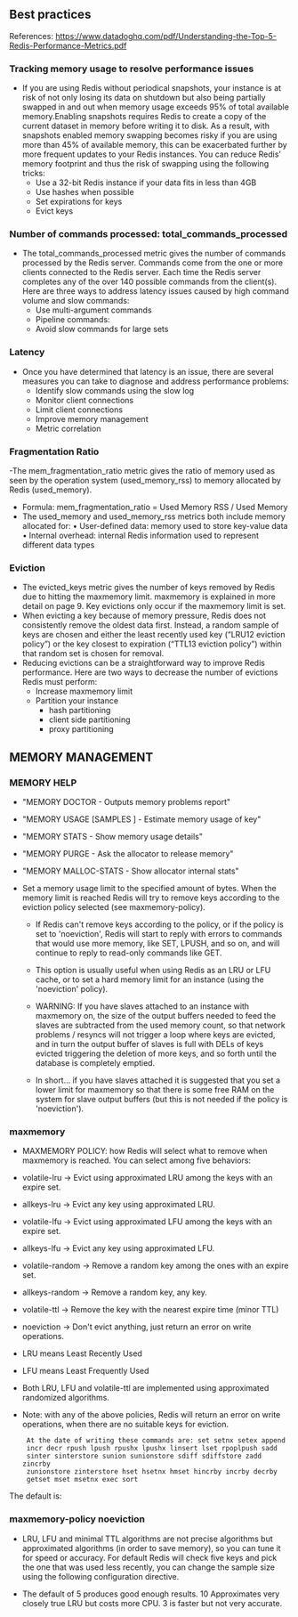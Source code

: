 ## Best practices

References: <https://www.datadoghq.com/pdf/Understanding-the-Top-5-Redis-Performance-Metrics.pdf>

### Tracking memory usage to resolve performance issues

- If you are using Redis without periodical snapshots, your instance is at risk of not
only losing its data on shutdown but also being partially swapped in and out when
memory usage exceeds 95% of total available memory.Enabling snapshots requires Redis to create a copy of the current dataset in memory
before writing it to disk. As a result, with snapshots enabled memory swapping
becomes risky if you are using more than 45% of available memory,  this can be
exacerbated further by more frequent updates to your Redis instances. You can
reduce Redis’ memory footprint and thus the risk of swapping using the following
tricks:
  - Use a 32-bit Redis instance if your data fits in less than 4GB
  - Use hashes when possible
  - Set expirations for keys
  - Evict keys

### Number of commands processed: total_commands_processed

- The total_commands_processed metric gives the number of commands
processed by the Redis server. Commands come from the one or more clients
connected to the Redis server. Each time the Redis server completes any of the over
140 possible commands from the client(s).  Here are three ways to
address latency issues caused by high command volume and slow commands:
  - Use multi-argument commands
  - Pipeline commands:
  - Avoid slow commands for large sets

### Latency

- Once you have determined that latency is an issue, there are several measures you
can take to diagnose and address performance problems:
  - Identify slow commands using the slow log
  - Monitor client connections
  - Limit client connections
  - Improve memory management
  - Metric correlation

### Fragmentation Ratio

-The mem_fragmentation_ratio metric gives the ratio of memory used as seen
by the operation system (used_memory_rss) to memory allocated by Redis
(used_memory).

- Formula: mem_fragmentation_ratio = Used Memory RSS / Used Memory
- The used_memory and used_memory_rss metrics both include memory
allocated for:
• User-defined data: memory used to store key-value data
• Internal overhead: internal Redis information used to represent different
data types

### Eviction

- The evicted_keys metric gives the number of keys removed by Redis due to
hitting the maxmemory limit. maxmemory is explained in more detail on page 9.
Key evictions only occur if the maxmemory limit is set.
- When evicting a key because of memory pressure, Redis does not consistently
remove the oldest data first. Instead, a random sample of keys are chosen and
either the least recently used key (“LRU12 eviction policy”) or the key closest to
expiration (“TTL13 eviction policy”) within that random set is chosen for
removal.
- Reducing evictions can be a straightforward way to improve Redis performance.
Here are two ways to decrease the number of evictions Redis must perform:
  - Increase maxmemory limit
  - Partition your instance
    - hash partitioning
    - client side partitioning
    - proxy partitioning

## MEMORY MANAGEMENT

### MEMORY HELP

- "MEMORY DOCTOR                        - Outputs memory problems report"
- "MEMORY USAGE <key> [SAMPLES <count>] - Estimate memory usage of key"
- "MEMORY STATS                         - Show memory usage details"
- "MEMORY PURGE                         - Ask the allocator to release memory"
- "MEMORY MALLOC-STATS                  - Show allocator internal stats"
- Set a memory usage limit to the specified amount of bytes.
 When the memory limit is reached Redis will try to remove keys
 according to the eviction policy selected (see maxmemory-policy).

  - If Redis can't remove keys according to the policy, or if the policy is
 set to 'noeviction', Redis will start to reply with errors to commands
 that would use more memory, like SET, LPUSH, and so on, and will continue
 to reply to read-only commands like GET.

  - This option is usually useful when using Redis as an LRU or LFU cache, or to
 set a hard memory limit for an instance (using the 'noeviction' policy).

  - WARNING: If you have slaves attached to an instance with maxmemory on,
 the size of the output buffers needed to feed the slaves are subtracted
 from the used memory count, so that network problems / resyncs will
 not trigger a loop where keys are evicted, and in turn the output
 buffer of slaves is full with DELs of keys evicted triggering the deletion
 of more keys, and so forth until the database is completely emptied.

  - In short... if you have slaves attached it is suggested that you set a lower
 limit for maxmemory so that there is some free RAM on the system for slave
 output buffers (but this is not needed if the policy is 'noeviction').

### maxmemory <bytes>

- MAXMEMORY POLICY: how Redis will select what to remove when maxmemory
 is reached. You can select among five behaviors:

- volatile-lru -> Evict using approximated LRU among the keys with an expire set.
- allkeys-lru -> Evict any key using approximated LRU.
- volatile-lfu -> Evict using approximated LFU among the keys with an expire set.
- allkeys-lfu -> Evict any key using approximated LFU.
- volatile-random -> Remove a random key among the ones with an expire set.
- allkeys-random -> Remove a random key, any key.
- volatile-ttl -> Remove the key with the nearest expire time (minor TTL)
- noeviction -> Don't evict anything, just return an error on write operations.

- LRU means Least Recently Used
- LFU means Least Frequently Used

- Both LRU, LFU and volatile-ttl are implemented using approximated
 randomized algorithms.

- Note: with any of the above policies, Redis will return an error on write
       operations, when there are no suitable keys for eviction.

       At the date of writing these commands are: set setnx setex append
       incr decr rpush lpush rpushx lpushx linsert lset rpoplpush sadd
       sinter sinterstore sunion sunionstore sdiff sdiffstore zadd zincrby
       zunionstore zinterstore hset hsetnx hmset hincrby incrby decrby
       getset mset msetnx exec sort

 The default is:

### maxmemory-policy noeviction

- LRU, LFU and minimal TTL algorithms are not precise algorithms but approximated
 algorithms (in order to save memory), so you can tune it for speed or
 accuracy. For default Redis will check five keys and pick the one that was
 used less recently, you can change the sample size using the following
 configuration directive.

- The default of 5 produces good enough results. 10 Approximates very closely
 true LRU but costs more CPU. 3 is faster but not very accurate.
